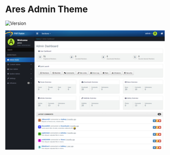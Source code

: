 # Ares Admin Theme

![Version](https://img.shields.io/badge/Version-1.1.1-blue.svg)

![Preview](screenshot.png)
